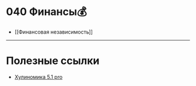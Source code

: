 # 040 Финансы💰
- [[Финансовая независимость]]


----------------------------------------
# Полезные ссылки
* [Хулиномика 5.1 pro](https://хулиномика.рф/pro)